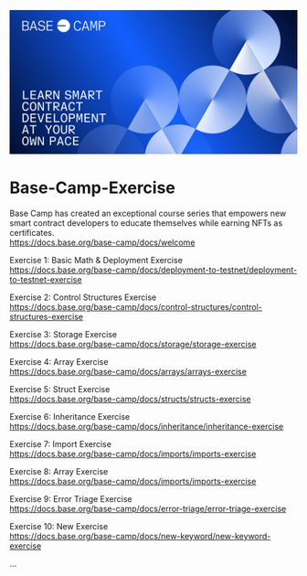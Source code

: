 ![Alt Text](_utils/basecamp_cover.jpg)
# Base-Camp-Exercise

Base Camp has created an exceptional course series that empowers new smart contract developers to educate themselves while earning NFTs as certificates. <br/>
https://docs.base.org/base-camp/docs/welcome 

Exercise 1: Basic Math & Deployment Exercise <br/>
https://docs.base.org/base-camp/docs/deployment-to-testnet/deployment-to-testnet-exercise

Exercise 2: Control Structures Exercise <br/>
https://docs.base.org/base-camp/docs/control-structures/control-structures-exercise

Exercise 3: Storage Exercise <br/>
https://docs.base.org/base-camp/docs/storage/storage-exercise

Exercise 4: Array Exercise <br/>
https://docs.base.org/base-camp/docs/arrays/arrays-exercise

Exercise 5: Struct Exercise <br/>
https://docs.base.org/base-camp/docs/structs/structs-exercise

Exercise 6: Inheritance Exercise <br/>
https://docs.base.org/base-camp/docs/inheritance/inheritance-exercise

Exercise 7: Import Exercise <br/>
https://docs.base.org/base-camp/docs/imports/imports-exercise

Exercise 8: Array Exercise <br/>
https://docs.base.org/base-camp/docs/imports/imports-exercise

Exercise 9: Error Triage Exercise <br/>
https://docs.base.org/base-camp/docs/error-triage/error-triage-exercise

Exercise 10: New Exercise <br/>
https://docs.base.org/base-camp/docs/new-keyword/new-keyword-exercise

...
